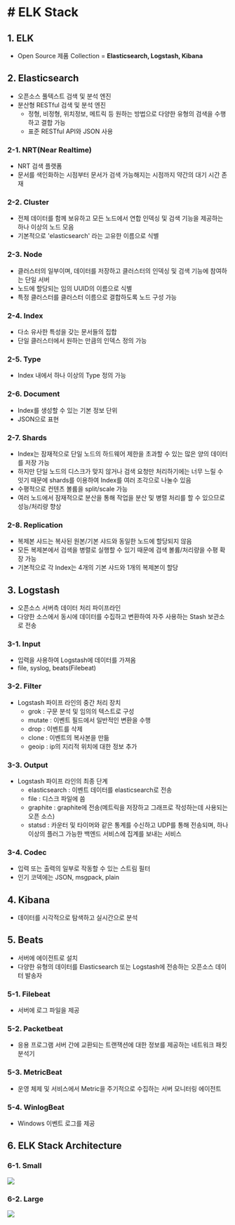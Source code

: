 # # ELK Stack

## 1. ELK

- Open Source 제품 Collection = **Elasticsearch, Logstash, Kibana**



## 2. Elasticsearch 

- 오픈소스 풀텍스트 검색 및 분석 엔진
- 분산형 RESTful 검색 및 분석 엔진
  - 정형, 비정형, 위치정보, 메트릭 등 원하는 방법으로 다양한 유형의 검색을 수행하고 결합 가능
  - 표준 RESTful API와 JSON 사용

### 2-1. NRT(Near Realtime)

- NRT 검색 플랫폼
- 문서를 색인화하는 시점부터 문서가 검색 가능해지는 시점까지 약간의 대기 시간 존재

### 2-2. Cluster

- 전체 데이터를 함께 보유하고 모든 노드에서 연합 인덱싱 및 검색 기능을 제공하는 하나 이상의 노드 모음
- 기본적으로 'elasticsearch' 라는 고유한 이름으로 식별

### 2-3. Node

- 클러스터의 일부이며, 데이터를 저장하고 클러스터의 인덱싱 및 검색 기능에 참여하는 단일 서버
- 노드에 할당되는 임의 UUID의 이름으로 식별
- 특정 클러스터를 클러스터 이름으로 결합하도록 노드 구성 가능

### 2-4. Index

- 다소 유사한 특성을 갖는 문서들의 집합
- 단일 클러스터에서 원하는 만큼의 인덱스 정의 가능

### 2-5. Type

- Index 내에서 하나 이상의 Type 정의 가능

### 2-6. Document

- Index를 생성할 수 있는 기본 정보 단위
- JSON으로 표현

### 2-7. Shards

- Index는 잠재적으로 단일 노드의 하드웨어 제한을 초과할 수 있는 많은 양의 데이터를 저장 가능
- 하지만 단일 노드의 디스크가 맞지 않거나 검색 요청만 처리하기에는 너무 느릴 수 잇기 때문에 shards를 이용하여 Index를 여러 조각으로 나눌수 있음
- 수평적으로 컨텐츠 볼륨을 split/scale 가능
- 여러 노드에서 잠재적으로 분산을 통해 작업을 분산 및 병렬 처리를 할 수 있으므로 성능/처리량 향상

### 2-8. Replication

- 복제본 샤드는 복사된 원본/기본 샤드와 동일한 노드에 할당되지 않음
- 모든 복제본에서 검색을 병렬로 실행할 수 있기 때문에 검색 볼륨/처리량을 수평 확장 가능
- 기본적으로 각 Index는 4개의 기본 샤드와 1개의 복제본이 할당



## 3. Logstash

- 오픈소스 서버측 데이터 처리 파이프라인
- 다양한 소스에서 동시에 데이터를 수집하고 변환하여 자주 사용하는 Stash 보관소로 전송

### 3-1. Input

- 입력을 사용하여 Logstash에 데이터를 가져옴
- file, syslog, beats(Filebeat)

### 3-2. Filter

- Logstash 파이프 라인의 중간 처리 장치
  - grok : 구문 분석 및 임의의 텍스트로 구성
  - mutate : 이벤트 필드에서 일반적인 변환을 수행
  - drop : 이벤트를 삭제
  - clone : 이벤트의 복사본을 만듦
  - geoip : ip의 지리적 위치에 대한 정보 추가

### 3-3. Output

- Logstash 파이프 라인의 최종 단계
  - elasticsearch : 이벤트 데이터를 elasticsearch로 전송
  - file : 디스크 파일에 씀
  - graphite : graphite에 전송(메트릭을 저장하고 그래프로 작성하는데 사용되는 오픈 소스)
  - statsd : 카운터 및 타이머와 같은 통계를 수신하고 UDP를 통해 전송되며, 하나 이상의 플러그 가능한 백엔드 서비스에 집계를 보내는 서비스

### 3-4. Codec

- 입력 또는 출력의 일부로 작동할 수 있는 스트림 필터
- 인기 코덱에는 JSON, msgpack, plain



## 4. Kibana

- 데이터를 시각적으로 탐색하고 실시간으로 분석



## 5. Beats

- 서버에 에이전트로 설치
- 다양한 유형의 데이터를 Elasticsearch 또는 Logstash에 전송하는 오픈소스 데이터 발송자

### 5-1. Filebeat

- 서버에 로그 파일을 제공

### 5-2. Packetbeat

- 응용 프로그램 서버 간에 교환되는 트랜잭션에 대한 정보를 제공하는 네트워크 패킷 분석기

### 5-3. MetricBeat

- 운영 체제 및 서비스에서 Metric을 주기적으로 수집하는 서버 모니터링 에이전트

### 5-4. WinlogBeat

- Windows 이벤트 로그를 제공



## 6. ELK Stack Architecture

### 6-1. Small

![](https://logz.io/wp-content/uploads/2018/08/image21-1024x328.png)





### 6-2. Large

![](https://logz.io/wp-content/uploads/2018/08/image6-1024x422.png)







